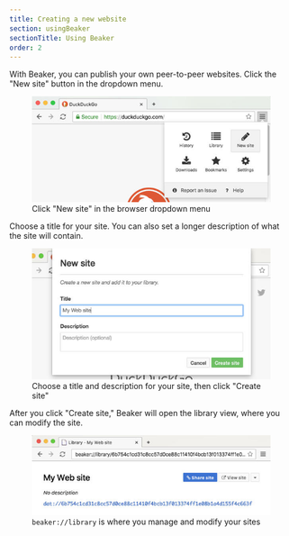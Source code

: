 ```yaml
---
title: Creating a new website
section: usingBeaker
sectionTitle: Using Beaker
order: 2
---
```


With Beaker, you can publish your own peer-to-peer websites. Click the "New site" button in the dropdown menu.

<figure>
<img src="/img/docs/tour-new-site.jpg">
<figcaption>Click "New site" in the browser dropdown menu</figcaption>
</figure>

Choose a title for your site. You can also set a longer description of what the site will contain.

<figure>
<img src="/img/docs/tour-set-site-info.jpg">
<figcaption>Choose a title and description for your site, then click "Create site"</figcaption>
</figure>

After you click "Create site," Beaker will open the library view, where you can modify the site.

<figure>
<img src="/img/docs/tour-new-site-in-library.jpg">
<figcaption><code>beaker://library</code> is where you manage and modify your sites</figcaption>
</figure>